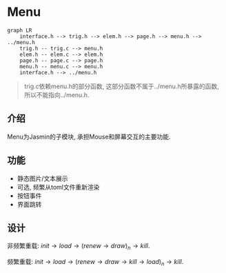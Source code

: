 # Menu

```mermaid
graph LR
    interface.h --> trig.h --> elem.h --> page.h --> menu.h --> ../menu.h
    trig.h -- trig.c --> menu.h
    elem.h -- elem.c --> elem.h
    page.h -- page.c --> page.h
    menu.h -- menu.c --> menu.h
    interface.h --> ../menu.h
```

> trig.c依赖menu.h的部分函数, 这部分函数不属于../menu.h所暴露的函数, 所以不能指向../menu.h.

## 介绍

Menu为Jasmin的子模块, 承担Mouse和屏幕交互的主要功能.

## 功能

* 静态图片/文本展示
* 可选, 频繁从toml文件重新渲染
* 按钮事件
* 界面跳转

## 设计

非频繁重载: $init \rightarrow load \rightarrow (renew \rightarrow draw)_n \rightarrow kill$.

频繁重载: $init \rightarrow load \rightarrow (renew \rightarrow draw\rightarrow kill \rightarrow load)_n \rightarrow kill$.
